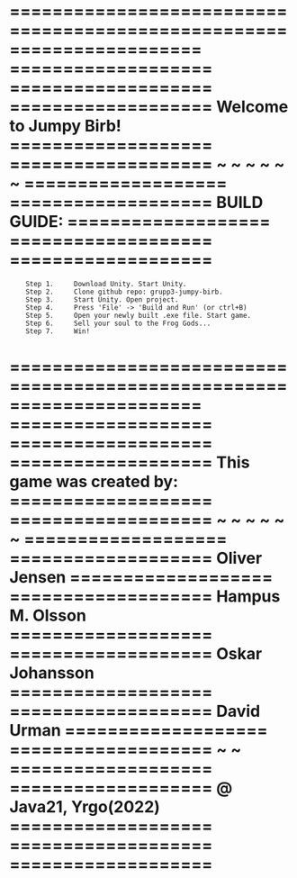 ======================================================================
===================                                ===================
===================     Welcome to Jumpy Birb!     ===================
===================          ~ ~ ~ ~ ~ ~           ===================
===================          BUILD GUIDE:          ===================
===================                                ===================
======================================================================


        Step 1.     Download Unity. Start Unity.
        Step 2.     Clone github repo: grupp3-jumpy-birb.
        Step 3.     Start Unity. Open project.
        Step 4.     Press 'File' -> 'Build and Run' (or ctrl+B)
        Step 5.     Open your newly built .exe file. Start game.
        Step 6.     Sell your soul to the Frog Gods...
        Step 7.     Win!


======================================================================
===================                                ===================
===================    This game was created by:   ===================
===================          ~ ~ ~ ~ ~ ~           ===================
===================         Oliver Jensen          ===================
===================       Hampus M. Olsson         ===================
===================        Oskar Johansson         ===================
===================          David Urman           ===================
===================             ~ ~                ===================
===================     @ Java21, Yrgo(2022)       ===================
===================                                ===================
======================================================================
